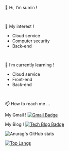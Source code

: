 👋 Hi, I’m sumin ! 

<br/>

👀 My interest !

  + Cloud service
  + Computer security
  + Back-end
 
<br/>


🌱 I’m currently learning !

  + Cloud service
  + Front-end
  + Back-end

<br/>

📫 How to reach me ...

My Gmail ! [![Gmail Badge](https://img.shields.io/badge/Gmail-d14836?style=flat-square&logo=Gmail&logoColor=white&link=mailto:2018102173@khu.ac.kr)](mailto:2018102173@khu.ac.kr)

My Blog ! [![Tech Blog Badge](http://img.shields.io/badge/-Tech%20blog-black?style=flat-square&logo=blogger&logoColor=white&link=https://sumin0.tistory.com/)](https://sumin0.tistory.com/)

![Anurag's GitHub stats](https://github-readme-stats.vercel.app/api?username=Eeap&&show_icons=true&theme=flag-india)

[![Top Langs](https://github-readme-stats.vercel.app/api/top-langs/?username=Eeap)](https://github.com/anuraghazra/github-readme-stats)


<!---
Eeap/Eeap is a ✨ special ✨ repository because its `README.md` (this file) appears on your GitHub profile.
You can click the Preview link to take a look at your changes.
--->
